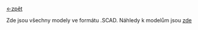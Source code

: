 [<-zpět](https://github.com/robodilna/gramofon/tree/main/models)

Zde jsou všechny modely ve formátu .SCAD.
Náhledy k modelům jsou [zde](https://github.com/robodilna/gramofon/tree/main/models/images)
